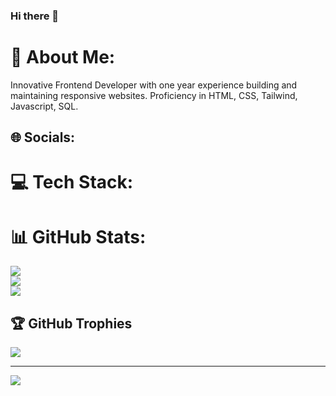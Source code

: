 ### Hi there 👋

# 💫 About Me:
Innovative Frontend Developer with one year experience building and maintaining responsive websites. Proficiency in HTML, CSS, Tailwind, Javascript, SQL.


## 🌐 Socials:
# 💻 Tech Stack:

# 📊 GitHub Stats:
![](https://github-readme-stats.vercel.app/api?username=cspankajlamba&theme=dark&hide_border=false&include_all_commits=false&count_private=false)<br/>
![](https://github-readme-streak-stats.herokuapp.com/?user=cspankajlamba&theme=dark&hide_border=false)<br/>
![](https://github-readme-stats.vercel.app/api/top-langs/?username=cspankajlamba&theme=dark&hide_border=false&include_all_commits=false&count_private=false&layout=compact)

## 🏆 GitHub Trophies
![](https://github-profile-trophy.vercel.app/?username=cspankajlamba&theme=radical&no-frame=false&no-bg=true&margin-w=4)

---
[![](https://visitcount.itsvg.in/api?id=cspankajlamba&icon=0&color=0)](https://visitcount.itsvg.in)

<!-- Proudly created with GPRM ( https://gprm.itsvg.in ) -->

<!--
**cspankajlamba/cspankajlamba** is a ✨ _special_ ✨ repository because its `README.md` (this file) appears on your GitHub profile.

Here are some ideas to get you started:

- 🔭 I’m currently working on ...
- 🌱 I’m currently learning ...
- 👯 I’m looking to collaborate on ...
- 🤔 I’m looking for help with ...
- 💬 Ask me about ...
- 📫 How to reach me: ...
- 😄 Pronouns: ...
- ⚡ Fun fact: ...
-->
